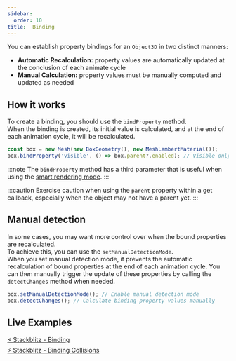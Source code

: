 ```yaml
---
sidebar:
  order: 10
title:  Binding
---
```


You can establish property bindings for an `Object3D` in two distinct manners:
- **Automatic Recalculation:** property values are automatically updated at the conclusion of each animate cycle
- **Manual Calculation:** property values must be manually computed and updated as needed

## How it works

To create a binding, you should use the `bindProperty` method. <br />
When the binding is created, its initial value is calculated, and at the end of each animation cycle, it will be recalculated.

```typescript
const box = new Mesh(new BoxGeometry(), new MeshLambertMaterial());
box.bindProperty('visible', () => box.parent?.enabled); // Visible only if parent is enabled
```
:::note
The `bindProperty` method has a third parameter that is useful when using the [smart rendering mode](./rendering/smart-rendering).
:::

:::caution
Exercise caution when using the `parent` property within a get callback, especially when the object may not have a parent yet.
:::
## Manual detection

In some cases, you may want more control over when the bound properties are recalculated. <br />
To achieve this, you can use the `setManualDetectionMode`. <br />
When you set manual detection mode, it prevents the automatic recalculation of bound properties at the end of each animation cycle.
You can then manually trigger the update of these properties by calling the `detectChanges` method when needed. 

```typescript
box.setManualDetectionMode(); // Enable manual detection mode
box.detectChanges(); // Calculate binding property values manually
```

## Live Examples

[⚡ Stackblitz - Binding](https://stackblitz.com/edit/three-ez-binding?file=src%2Fmain.ts) <br />
[⚡ Stackblitz - Binding Collisions](https://stackblitz.com/edit/three-ez-binding-collisions?file=src%2Fmain.ts)
